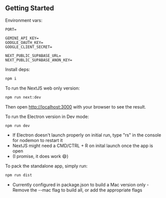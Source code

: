 ## Getting Started

Environment vars:
```code
PORT=

GEMINI_API_KEY=
GOOGLE_OAUTH_KEY=
GOOGLE_CLIENT_SECRET=

NEXT_PUBLIC_SUPABASE_URL=
NEXT_PUBLIC_SUPABASE_ANON_KEY=
```

Install deps:
```bash
npm i
```

To run the NextJS web only version:
```bash
npm run next:dev
```
Then open [http://localhost:3000](http://localhost:3000) with your browser to see the result.

To run the Electron version in Dev mode:
```bash
npm run dev
```
* If Electron doesn't launch properly on initial run, type "rs" in the console for nodemon to restart it
* NextJS might need a CMD/CTRL + R on inital launch once the app is open
* (I promise, it does work  😄)

To pack the standalone app, simply run:
```bash
npm run dist
```
* Currently configured in package.json to build a Mac version only  -  Remove the --mac flag to build all, or add the appropriate flags
